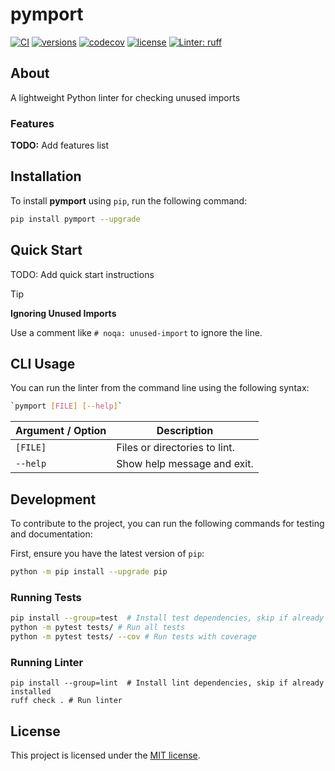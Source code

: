 # pymport

[![CI](https://github.com/rmoralespp/pymport/workflows/CI/badge.svg)](https://github.com/rmoralespp/pymport/actions?query=event%3Arelease+workflow%3ACI)
[![versions](https://img.shields.io/pypi/pyversions/pymport.svg)](https://github.com/rmoralespp/pymport)
[![codecov](https://codecov.io/gh/rmoralespp/pymport/branch/main/graph/badge.svg)](https://app.codecov.io/gh/rmoralespp/pymport)
[![license](https://img.shields.io/github/license/rmoralespp/pymport.svg)](https://github.com/rmoralespp/pymport/blob/main/LICENSE)
[![Linter: ruff](https://img.shields.io/badge/linter-_ruff-orange)](https://github.com/charliermarsh/ruff)

## About

A lightweight Python linter for checking unused imports

### Features

**TODO:** Add features list

## Installation

To install **pymport** using `pip`, run the following command:

```bash
pip install pymport --upgrade
```

## Quick Start

TODO: Add quick start instructions

> [!TIP]
> **Ignoring Unused Imports**
>
> Use a comment like `# noqa: unused-import` to ignore the line.

## CLI Usage

You can run the linter from the command line using the following syntax:

```bash
`pymport [FILE] [--help]`
```

| Argument / Option | Description                   |
|-------------------|-------------------------------|
| `[FILE]`          | Files or directories to lint. |
| `--help`          | Show help message and exit.   |

## Development

To contribute to the project, you can run the following commands for testing and documentation:

First, ensure you have the latest version of `pip`:

```bash
python -m pip install --upgrade pip
```

### Running Tests

```bash
pip install --group=test  # Install test dependencies, skip if already installed
python -m pytest tests/ # Run all tests
python -m pytest tests/ --cov # Run tests with coverage
```

### Running Linter

```
pip install --group=lint  # Install lint dependencies, skip if already installed
ruff check . # Run linter
```

## License

This project is licensed under the [MIT license](LICENSE).
